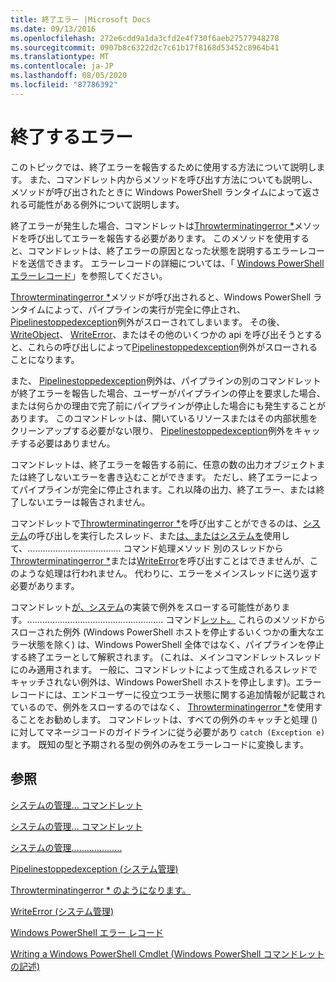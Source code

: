 ```yaml
---
title: 終了エラー |Microsoft Docs
ms.date: 09/13/2016
ms.openlocfilehash: 272e6cdd9a1da3cfd2e4f730f6aeb27577948278
ms.sourcegitcommit: 0907b8c6322d2c7c61b17f8168d53452c8964b41
ms.translationtype: MT
ms.contentlocale: ja-JP
ms.lasthandoff: 08/05/2020
ms.locfileid: "87786392"
---
```

# <a name="terminating-errors"></a>終了するエラー

このトピックでは、終了エラーを報告するために使用する方法について説明します。 また、コマンドレット内からメソッドを呼び出す方法についても説明し、メソッドが呼び出されたときに Windows PowerShell ランタイムによって返される可能性がある例外について説明します。

終了エラーが発生した場合、コマンドレットは[Throwterminatingerror *](/dotnet/api/System.Management.Automation.Cmdlet.ThrowTerminatingError)メソッドを呼び出してエラーを報告する必要があります。 このメソッドを使用すると、コマンドレットは、終了エラーの原因となった状態を説明するエラーレコードを送信できます。 エラーレコードの詳細については、「 [Windows PowerShell エラーレコード](./windows-powershell-error-records.md)」を参照してください。

[Throwterminatingerror *](/dotnet/api/System.Management.Automation.Cmdlet.ThrowTerminatingError)メソッドが呼び出されると、Windows PowerShell ランタイムによって、パイプラインの実行が完全に停止され、 [Pipelinestoppedexception](/dotnet/api/System.Management.Automation.PipelineStoppedException)例外がスローされてしまいます。 その後、 [WriteObject](/dotnet/api/System.Management.Automation.Cmdlet.WriteObject)、 [WriteError](/dotnet/api/System.Management.Automation.Cmdlet.WriteError)、またはその他のいくつかの api を呼び出そうとすると、これらの呼び出しによって[Pipelinestoppedexception](/dotnet/api/System.Management.Automation.PipelineStoppedException)例外がスローされることになります。

また、 [Pipelinestoppedexception](/dotnet/api/System.Management.Automation.PipelineStoppedException)例外は、パイプラインの別のコマンドレットが終了エラーを報告した場合、ユーザーがパイプラインの停止を要求した場合、または何らかの理由で完了前にパイプラインが停止した場合にも発生することがあります。 このコマンドレットは、開いているリソースまたはその内部状態をクリーンアップする必要がない限り、 [Pipelinestoppedexception](/dotnet/api/System.Management.Automation.PipelineStoppedException)例外をキャッチする必要はありません。

コマンドレットは、終了エラーを報告する前に、任意の数の出力オブジェクトまたは終了しないエラーを書き込むことができます。 ただし、終了エラーによってパイプラインが完全に停止されます。これ以降の出力、終了エラー、または終了しないエラーは報告されません。

コマンドレットで[Throwterminatingerror *](/dotnet/api/System.Management.Automation.Cmdlet.ThrowTerminatingError)を呼び出すことができるのは、[システム](/dotnet/api/System.Management.Automation.Cmdlet.BeginProcessing)の呼び出しを実行したスレッド、また[は、また](/dotnet/api/System.Management.Automation.Cmdlet.ProcessRecord)[はシステムを](/dotnet/api/System.Management.Automation.Cmdlet.EndProcessing)使用して、..................................... コマンド処理メソッド 別のスレッドから[Throwterminatingerror *](/dotnet/api/System.Management.Automation.Cmdlet.ThrowTerminatingError)または[WriteError](/dotnet/api/System.Management.Automation.Cmdlet.WriteError)を呼び出すことはできませんが、このような処理は行われません。 代わりに、エラーをメインスレッドに送り返す必要があります。

コマンドレット[が、](/dotnet/api/System.Management.Automation.Cmdlet.ProcessRecord)[システム](/dotnet/api/System.Management.Automation.Cmdlet.BeginProcessing)の実装で例外をスローする可能性があります。...................................................... コマンド[レット。](/dotnet/api/System.Management.Automation.Cmdlet.EndProcessing) これらのメソッドからスローされた例外 (Windows PowerShell ホストを停止するいくつかの重大なエラー状態を除く) は、Windows PowerShell 全体ではなく、パイプラインを停止する終了エラーとして解釈されます。 (これは、メインコマンドレットスレッドにのみ適用されます。 一般に、コマンドレットによって生成されるスレッドでキャッチされない例外は、Windows PowerShell ホストを停止します)。エラーレコードには、エンドユーザーに役立つエラー状態に関する追加情報が記載されているので、例外をスローするのではなく、 [Throwterminatingerror *](/dotnet/api/System.Management.Automation.Cmdlet.ThrowTerminatingError)を使用することをお勧めします。 コマンドレットは、すべての例外のキャッチと処理 () に対してマネージコードのガイドラインに従う必要があり `catch (Exception e)` ます。 既知の型と予期される型の例外のみをエラーレコードに変換します。

## <a name="see-also"></a>参照

[システムの管理... コマンドレット](/dotnet/api/System.Management.Automation.Cmdlet.BeginProcessing)

[システムの管理... コマンドレット](/dotnet/api/System.Management.Automation.Cmdlet.EndProcessing)

[システムの管理....................](/dotnet/api/System.Management.Automation.Cmdlet.ProcessRecord)

[Pipelinestoppedexception (システム管理)](/dotnet/api/System.Management.Automation.PipelineStoppedException)

[Throwterminatingerror * のようになります。](/dotnet/api/System.Management.Automation.Cmdlet.ThrowTerminatingError)

[WriteError (システム管理)](/dotnet/api/System.Management.Automation.Cmdlet.WriteError)

[Windows PowerShell エラー レコード](./windows-powershell-error-records.md)

[Writing a Windows PowerShell Cmdlet (Windows PowerShell コマンドレットの記述)](./writing-a-windows-powershell-cmdlet.md)
